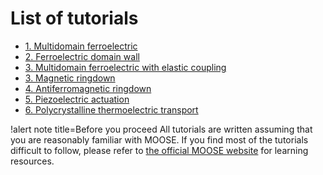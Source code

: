 # List of tutorials

- [1. Multidomain ferroelectric](tutorials/FE_phase_field_multi_domain.md)
- [2. Ferroelectric domain wall](tutorials/ferroelectric_domain_wall.md)
- [3. Multidomain ferroelectric with elastic coupling](tutorials/FE_phase_field_multi_domain_coupled.md)
- [3. Magnetic ringdown](tutorials/magnetic_ringdown.md)
- [4. Antiferromagnetic ringdown](tutorials/AFM_ringdown.md)
- [5. Piezoelectric actuation](tutorials/piezoelectric.md)
- [6. Polycrystalline thermoelectric transport](tutorials/thermoelectric.md)

!alert note title=Before you proceed
All tutorials are written assuming that you are reasonably familiar with MOOSE. If you find most of the tutorials difficult to follow, please refer to [the official MOOSE website](https://mooseframework.inl.gov/) for learning resources.
